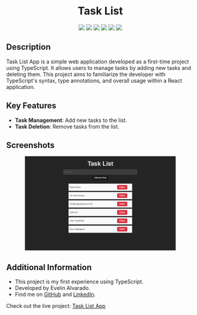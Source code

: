 <div align="center"> 
  <h1>Task List</h1>
</div>
<div align="center"> 
  <img src="https://img.shields.io/badge/JavaScript-F7DF1E?style=for-the-badge&logo=javascript&logoColor=black"  /> 
  <img src="https://img.shields.io/badge/HTML5-E34F26?style=for-the-badge&logo=html5&logoColor=white">
  <img src="https://img.shields.io/badge/CSS3-1572B6?style=for-the-badge&logo=css3&logoColor=white">
  <img src="https://img.shields.io/badge/React-20232A?style=for-the-badge&logo=react&logoColor=61DAFB" />
  <img src="https://img.shields.io/badge/vite-%23646CFF.svg?style=for-the-badge&logo=vite&logoColor=white">
  <img src="https://img.shields.io/badge/TypeScript-007ACC?style=for-the-badge&logo=typescript&logoColor=white" />
</div>

## Description

Task List App is a simple web application developed as a first-time project using TypeScript. It allows users to manage tasks by adding new tasks and deleting them. This project aims to familiarize the developer with TypeScript's syntax, type annotations, and overall usage within a React application.

## Key Features

- **Task Management**: Add new tasks to the list.
- **Task Deletion**: Remove tasks from the list.

## Screenshots

<div align="center" >
  <!-- Replace with actual screenshots -->
  <img src="src/assets/Macbook-Air-task-list-react-ts.vercel.app.png" width="80%" />
</div>

## Additional Information

- This project is my first experience using TypeScript.
- Developed by Evelin Alvarado.
- Find me on [GitHub](https://github.com/EvelinAlvarado) and [LinkedIn](https://www.linkedin.com/in/evelinalvarado/).

Check out the live project: [Task List App](https://task-list-react-ts.vercel.app/)
